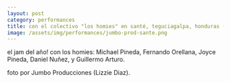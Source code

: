 ```yaml
---
layout: post
category: performances
title: con el colectivo "los homies" en santé, teguciagalpa, honduras (2022)
image: /assets/img/performances/jumbo-prod-sante.png
---
```


el jam del año! con los homies: Michael Pineda, Fernando Orellana, Joyce Pineda, Daniel Nuñez, y Guillermo Arturo. 

foto por Jumbo Producciones (Lizzie Diaz). 
